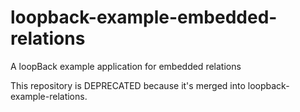 # loopback-example-embedded-relations
A loopBack example application for embedded relations

This repository is DEPRECATED because it's merged into loopback-example-relations.
